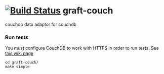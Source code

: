 [![Build Status](https://magnum.travis-ci.com/ONCHoldings/graft-couch.png?token=b72mqMfgb1GT7zp1RCu1&branch=master)](https://magnum.travis-ci.com/ONCHoldings/graft-couch)
graft-couch
===========

couchdb data adaptor for couchdb

### Run tests

You must configure CouchDB to work with HTTPS in order to run tests.
See [this wiki page](http://wiki.apache.org/couchdb/How_to_enable_SSL)

    cd graft-couch/
    make simple
